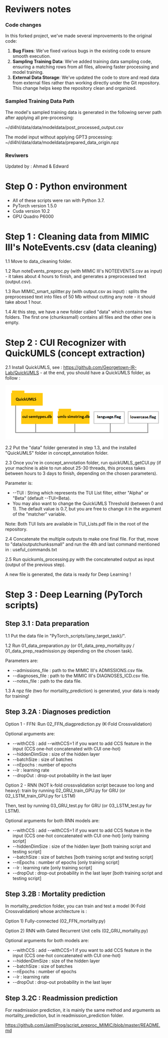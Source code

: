 # Reviwers notes


### Code changes

In this forked project, we've made several improvements to the original code:

1. **Bug Fixes**: We've fixed various bugs in the existing code to ensure smooth execution.
2. **Sampling Training Data**: We've added training data sampling code, ensuring a matching rows from all files, allowing faster processing and model training.
3. **External Data Storage**: We've updated the code to store and read data from external files rather than working directly under the Git repository. This change helps keep the repository clean and organized.

### Sampled Training Data Path
The model's sampled training data is generated in the following server path after applying all pre-processing:

~/dl4hl/data/data/modeldata/post_processed_output.csv

The model input without applying GPT3 processing:
~/dl4hl/data/data/modeldata/prepared_data_origin.npz

### Reviwers
Updated by : Ahmad & Edward

# Step 0 : Python environment
- All of these scripts were ran with Python 3.7.
- PyTorch version 1.5.0
- Cuda version 10.2
- GPU Quadro P6000

# Step 1 : Cleaning data from MIMIC III's NoteEvents.csv (data cleaning)
1.1 Move to data_cleaning folder.

1.2 Run noteEvents_preproc.py (with MIMIC III's NOTEEVENTS.csv as input) - it takes about 4 hours to finish, and generates a preprocessed text (output.csv).

1.3 Run MIMIC_smart_splitter.py (with output.csv as input) : splits the preprocessed text into files of 50 Mb without cutting any note - it should take about 1 hour.

1.4 At this step, we have a new folder called "data" which contains two folders. The first one (chunkssmall) contains all files and the other one is empty.

# Step 2 : CUI Recognizer with QuickUMLS (concept extraction)

2.1 Install QuickUMLS, see : https://github.com/Georgetown-IR-Lab/QuickUMLS - at the end, you should have a QuickUMLS folder, as follow :

![Alt text](miscellaneous/QU_repo.png?raw=true "QuickUMLS Repository tree structure")

2.2 Put the "data" folder generated in step 1.3, and the installed "QuickUMLS" folder in concept_annotation folder.

2.3 Once you're in concept_annotation folder, run quickUMLS_getCUI.py (if your machine is able to run about 25-30 threads, this process takes between hours to 3 days to finish, depending on the chosen parameters).

Parameter is:

* --TUI : String which represents the TUI List filter, either "Alpha" or "Beta" (default --TUI=Beta).
* You may also want to change the QuickUMLS Threshold (between 0 and 1). The default value is 0.7, but you are free to change it in the argument of the "matcher" variable.

Note: Both TUI lists are available in TUI_Lists.pdf file in the root of the repository.

2.4 Concatenate the multiple outputs to make one final file. For that, move to "data/outputchunkssmall" and run the 4th and last command mentioned in : useful_commands.txt

2.5 Run quickumls_processing.py with the concatenated output as input (output of the previous step).

A new file is generated, the data is ready for Deep Learning !

# Step 3 : Deep Learning (PyTorch scripts)

## Step 3.1 : Data preparation

1.1 Put the data file in "PyTorch_scripts/(any_target_task)/".

1.2 Run 01_data_preparation.py (or 01_data_prep_mortality.py / 01_data_prep_readmission.py depending on the chosen task).

Parameters are:

* --admissions_file : path to the MIMIC III's ADMISSIONS.csv file.
* --diagnoses_file : path to the MIMIC III's DIAGNOSES_ICD.csv file.
* --notes_file : path to the data file.

1.3 A npz file (two for mortality_prediction) is generated, your data is ready for training!

## Step 3.2A : Diagnoses prediction

Option 1 - FFN: Run 02_FFN_diagprediction.py (K-Fold Crossvalidation)

Optional arguments are:

* --withCCS : add --withCCS=1 if you want to add CCS feature in the input (CCS one-hot concatenated with CUI one-hot)
* --hiddenDimSize : size of the hidden layer
* --batchSize : size of batches
* --nEpochs : number of epochs
* --lr : learning rate
* --dropOut : drop-out probability in the last layer

Option 2 - RNN (NOT k-fold crossvalidation script because too long and heavy): train by running 02_GRU_train_GPU.py for GRU (or 02_LSTM_train_GPU.py for LSTM)

Then, test by running 03_GRU_test.py for GRU (or 03_LSTM_test.py for LSTM).

Optional arguments for both RNN models are:

* --withCCS : add --withCCS=1 if you want to add CCS feature in the input (CCS one-hot concatenated with CUI one-hot) [only training script]
* --hiddenDimSize : size of the hidden layer [both training script and testing script]
* --batchSize : size of batches [both training script and testing script]
* --nEpochs : number of epochs [only training script]
* --lr : learning rate [only training script]
* --dropOut : drop-out probability in the last layer [both training script and testing script]

## Step 3.2B : Mortality prediction

In mortality_prediction folder, you can train and test a model (K-Fold Crossvalidation) whose architecture is :

Option 1) Fully-connected (02_FFN_mortality.py)

Option 2) RNN with Gated Recurrent Unit cells (02_GRU_mortality.py)

Optional arguments for both models are:

* --withCCS : add --withCCS=1 if you want to add CCS feature in the input (CCS one-hot concatenated with CUI one-hot)
* --hiddenDimSize : size of the hidden layer
* --batchSize : size of batches
* --nEpochs : number of epochs
* --lr : learning rate
* --dropOut : drop-out probability in the last layer

## Step 3.2C : Readmission prediction

For readmission prediction, it is mainly the same method and arguments as mortality_prediction, but in readmission_prediction folder.

https://github.com/JamilProg/script_preproc_MIMIC/blob/master/README.md

